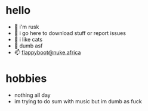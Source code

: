 # hello 

- 👋 i'm rusk
- 👀 i go here to download stuff or report issues
- 🌱 i like cats
- 💞️ dumb asf
- 📫 flappyboot@nuke.africa

# hobbies

- nothing all day
- im trying to do sum with music but im dumb as fuck

<!---
4A8/4A8 is a ✨ special ✨ repository because its `README.md` (this file) appears on your GitHub profile.
You can click the Preview link to take a look at your changes.
--->
